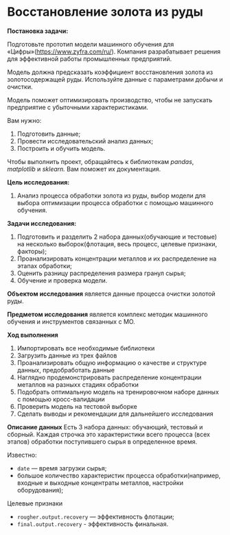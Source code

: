 # Восстановление золота из руды

**Постановка задачи:**

Подготовьте прототип модели машинного обучения для «Цифры»(https://www.zyfra.com/ru/). Компания разрабатывает решения для эффективной работы промышленных предприятий.

Модель должна предсказать коэффициент восстановления золота из золотосодержащей руды. Используйте данные с параметрами добычи и очистки. 

Модель поможет оптимизировать производство, чтобы не запускать предприятие с убыточными характеристиками.

Вам нужно:

1. Подготовить данные;
2. Провести исследовательский анализ данных;
3. Построить и обучить модель.

Чтобы выполнить проект, обращайтесь к библиотекам *pandas*, *matplotlib* и *sklearn.* Вам поможет их документация.

**Цель исследования:** 
1. Анализ процесса обработки золота из руды, выбор модели для выбора оптимизации процесса обработки с помощью машинного обучения.

**Задачи исследования:**
1. Подготовить и разделить 2 набора данных(обучающие и тестовые) на несколько выборок(флотация, весь процесс, целевые признаки, факторы);
2. Проанализировать концентрации металлов и их распределение на этапах обработки;
3. Оценить разницу распределения размера гранул сырья;
4. Обучение и проверка модели.

**Объектом исследования** является данные процесса очистки золотой руды.

**Предметом исследования** является комплекс методик машинного обучения и инструментов связанных с МО.

**Ход выполнения**
1. Импортировать все необходимые библиотеки
2. Загрузить данные из трех файлов
3. Проанализировать общую информацию о качестве и структуре данных, предобработать данные
4. Наглядно продемонстрировать распределение концентрации металлов на разныхх стадиях обработки
5. Подобрать оптимальную модель на тренировочном наборе данных с помощью кросс-валидации
6. Проверить модель на тестовой выборке
7. Сделать выводы и рекомендации для дальнейшего исследования

**Описание данных**
Есть 3 набора данных: обучающий, тестовый и сборный. Каждая строчка это характеристики всего процесса (всех этапов) обработки поступившего сырья в определенное время. 

Известно:
- `date` — время загрузки сырья;
- большое количество характеристик процесса обработки(например, входные и выходные концентраты металлов, настройки оборудования);

Целевые признаки
- `rougher.output.recovery` — эффективность флотации;
- `final.output.recovery` - эффективность финальная.
